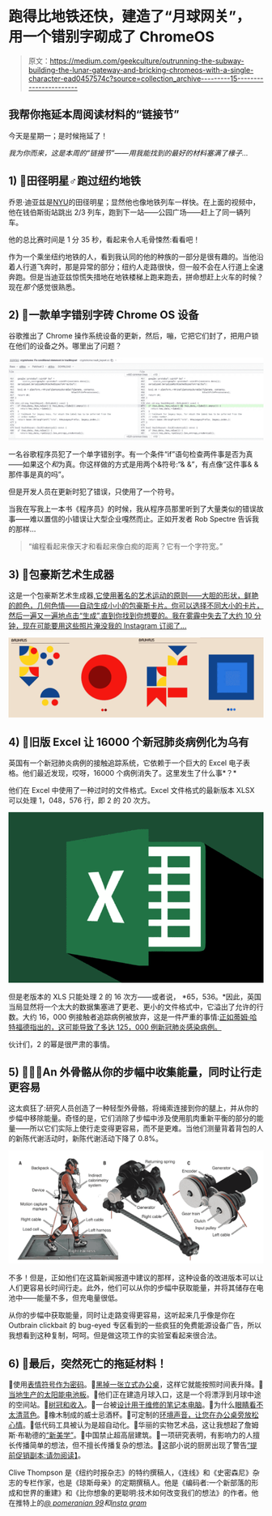 # 跑得比地铁还快，建造了“月球网关”，用一个错别字砌成了 ChromeOS

> 原文：<https://medium.com/geekculture/outrunning-the-subway-building-the-lunar-gateway-and-bricking-chromeos-with-a-single-character-ead0457574c?source=collection_archive---------15----------------------->

## 我帮你拖延本周阅读材料的“链接节”

今天是星期一；是时候拖延了！

*我为你而来，这是本周的“链接节”——用我能找到的最好的材料塞满了椽子…*

## 1) 🏃田径明星‍♂️跑过纽约地铁

乔恩·迪亚兹是[NYU](https://gonyuathletics.com/sports/mens-track-field/roster/jon-diaz/12328)的田径明星；显然他也像地铁列车一样快。在上面的视频中，他在钱伯斯街站跳出 2/3 列车，跑到下一站——公园广场——赶上了同一辆列车。

他的总比赛时间是 1 分 35 秒，看起来令人毛骨悚然:看看吧！

作为一个乘坐纽约地铁的人，看到我认同的他的种族的一部分是很有趣的。当他沿着人行道飞奔时，那是异常的部分；纽约人走路很快，但一般不会在人行道上全速奔跑。但是当迪亚兹惊慌失措地在地铁楼梯上跑来跑去，拼命想赶上火车的时候？现在*那个*感觉很熟悉。

## 2) 🧱一款单字错别字砖 Chrome OS 设备

谷歌推出了 Chrome 操作系统设备的更新，然后，嘣，它把它们封了，把用户锁在他们的设备之外。哪里出了问题？

![](img/78845488954bcd2c7702ca1506a646be.png)

一名谷歌程序员犯了一个单字错别字。有一个条件“if”语句检查两件事是否为真——如果这个*和*为真。你这样做的方式是用两个&符号:“& &”，有点像“这件事& &那件事是真的吗”。

但是开发人员在更新时犯了错误，只使用了一个符号。

当我在写我上一本书《程序员》的时候，我从程序员那里听到了大量类似的错误故事——难以置信的小错误让大型企业嘎然而止。正如开发者 Rob Spectre 告诉我的那样…

> “编程看起来像天才和看起来像白痴的距离？它有一个字符宽。”

## 3) 🎨包豪斯艺术生成器

这是一个包豪斯艺术生成器[,它使用著名的艺术运动的原则——大胆的形状，鲜艳的颜色，几何色情——自动生成小小的包豪斯卡片。你可以选择不同大小的卡片，然后一遍又一遍地点击“生成”,直到你找到你想要的。我在雾霾中失去了大约 10 分钟，现在可能要用这些照片淹没我的 Instagram 订阅了…](https://tool.graphics/bauhaus)

![](img/591493bdbd22320ec83027668b01c071.png)

## 4) 🧮旧版 Excel 让 16000 个新冠肺炎病例化为乌有

英国有一个新冠肺炎病例的接触追踪系统，它依赖于一个巨大的 Excel 电子表格。他们最近发现，哎呀，16000 个病例消失了。这里发生了什么事*？*

他们在 Excel 中使用了一种过时的文件格式。Excel 文件格式的最新版本 XLSX 可以处理 1，048，576 行，即 2 的 20 次方。

![](img/64b2c8ca4c19d0745ca9d62f731bd2d1.png)

但是老版本的 XLS 只能处理 2 的 16 次方——或者说， *65，536。*因此，英国当局显然将一个太大的数据集塞进了更老、更小的文件格式中，它溢出了允许的行数。大约 16，000 例接触者追踪病例被放弃，这是一件严重的事情:[正如蒂姆·哈特福德指出的，这可能导致了多达 125，000 例新冠肺炎感染病例。](https://timharford.com/2021/07/the-tyranny-of-spreadsheets/)

伙计们，2 的幂是很严肃的事情。

## 5) 🚶🏿‍♀️An 外骨骼从你的步幅中收集能量，同时让行走更容易

这太疯狂了:研究人员创造了一种轻型外骨骼，将绳索连接到你的腿上，并从你的步幅中移除能量。奇怪的是，它们消除了步幅中涉及使用肌肉重新平衡的部分的能量——所以它们实际上使行走变得更容易，而不是更难。当他们测量背着背包的人的新陈代谢活动时，新陈代谢活动下降了 0.8%。

![](img/509c569779b98f65bae8faffae40f83b.png)

不多！但是，正如他们在这篇新闻报道中建议的那样，这种设备的改进版本可以让人们更容易长时间行走。此外，他们可以从你的步幅中获取能量，并将其储存在电池中——能量不多，但充电量很低。

从你的步幅中获取能量，同时让走路变得更容易，这听起来几乎像是你在 Outbrain clickbait 的 bug-eyed 专区看到的一些疯狂的免费能源设备广告，所以我想看到这种复制，呵呵。但是做这项工作的实验室看起来很合法。

## 6) 🎣最后，突然死亡的拖延材料！

📣使用[表情符号作为密码](https://identiji.com/)。📣[黑掉一张立式办公桌](/@davidkongfilm/how-i-hacked-my-standing-desk-with-a-raspberry-pi-a50ed14c7f6f)，这样它就能按照时间表升降。📣[当地生产的太阳能电池板](https://www.dw.com/en/high-tech-photovoltaics-solar-panels-produced-at-home/a-58239791)。📣他们正在建造月球入口，这是一个将漂浮到月球中途的空间站。📣[树冠和收入](https://flowingdata.com/2021/07/07/tree-canopy-and-income/)。📣一台被[设计用于维修的笔记本电脑](https://frame.work/ca/en/blog/the-framework-laptop-is-now-shipping-and-press-reviews)。📣为什么[眼睛看不太清蓝色](https://calebkruse.com/10-projects/seeing-blue/)。📣橡木制成的威士忌酒杯。📣可定制的[环境声音，让您在办公桌旁放松心情](https://mynoise.net)。📣低代码工具被认为是超自动化。📣华丽的实物艺术品，这让我想起了詹姆斯·布勒德的[“新美学”](http://booktwo.org/notebook/sxaesthetic/)。📣中国禁止超高层建筑。📣一项研究表明，有影响力的人擅长传播简单的想法，但不擅长传播复杂的想法。📣这部小说的厨房出现了警告[“提前促销副本:请勿阅读】](https://www.newyorker.com/books/page-turner/on-the-trail-of-a-mysterious-pseudonymous-author)。

Clive Thompson 是《纽约时报杂志》的特约撰稿人，《连线》和《史密森尼》杂志的专栏作家，也是《琼斯母亲》的定期撰稿人。他是《编码者:一个新部落的形成和世界的重建》和《比你想象的更聪明:技术如何改变我们的想法》的作者。他在推特上的[*@ pomeranian 99*](https://twitter.com/pomeranian99)*和*[*insta gram*](https://www.instagram.com/pomeranian99/)